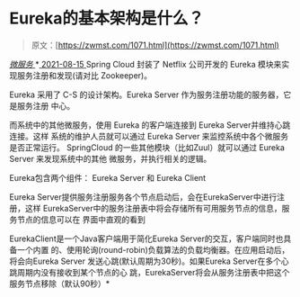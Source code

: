 <!--yml
category: 未分类
date: 0001-01-01 00:00:00
-->

# Eureka的基本架构是什么？

> 原文：[https://zwmst.com/1071.html](https://zwmst.com/1071.html)

   [ *微服务* ](https://zwmst.com/%e5%be%ae%e6%9c%8d%e5%8a%a1)*[ <time datetime="2021-08-15T10:06:16+08:00"> 2021-08-15 </time> ](https://zwmst.com/1071.html)  Spring Cloud 封装了 Netflix 公司开发的 Eureka 模块来实现服务注册和发现(请对比 Zookeeper)。

Eureka 采用了 C-S 的设计架构。Eureka Server 作为服务注册功能的服务器，它是服务注册 中心。

而系统中的其他微服务，使用 Eureka 的客户端连接到 Eureka Server并维持心跳连接。这样 系统的维护人员就可以通过 Eureka Server 来监控系统中各个微服务是否正常运行。 SpringCloud 的一些其他模块（比如Zuul）就可以通过 Eureka Server 来发现系统中的其他 微服务，并执行相关的逻辑。

Eureka包含两个组件： Eureka Server 和 Eureka Client

Eureka Server提供服务注册服务各个节点启动后，会在EurekaServer中进行注册，这样 EurekaServer中的服务注册表中将会存储所有可用服务节点的信息，服务节点的信息可以在 界面中直观的看到

EurekaClient是一个Java客户端用于简化Eureka Server的交互，客户端同时也具备一个内置 的、使用轮询(round-robin)负载算法的负载均衡器。在应用启动后，将会向Eureka Server 发送心跳(默认周期为30秒)。如果Eureka Server在多个心跳周期内没有接收到某个节点的心 跳，EurekaServer将会从服务注册表中把这个服务节点移除（默认90秒）*